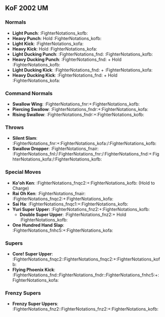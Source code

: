 ## KoF 2002 UM
### Normals
- **Light Punch**: :FighterNotations_kofb:
- **Heavy Punch**: Hold :FighterNotations_kofb:
- **Light Kick**: :FighterNotations_kofa:
- **Heavy Kick**: Hold :FighterNotations_kofa:
- **Light Ducking Punch**: :FighterNotations_fnd: :FighterNotations_kofb:
- **Heavy Ducking Punch**: :FighterNotations_fnd: + Hold :FighterNotations_kofb: 
- **Light Ducking Kick**: :FighterNotations_fnd: + :FighterNotations_kofa: 
- **Heavy Ducking Kick**: :FighterNotations_fnd: + Hold :FighterNotations_kofa: 
### Command Normals
- **Swallow Wing**: :FighterNotations_fnr:+:FighterNotations_kofb: 
- **Piercing Swallow**: :FighterNotations_fndr:+:FighterNotations_kofa: 
- **Rising Swallow**: :FighterNotations_fndr:+:FighterNotations_kofb: 
### Throws
- **Silent Slam**: :FighterNotations_fnr:+:FighterNotations_kofa:/:FighterNotations_kofb:
-  **Swallow Dropper**: :FighterNotations_fnair: :FighterNotations_fnl:/:FighterNotations_fnr:/:FighterNotations_fnd:+:FighterNotations_kofa:/:FighterNotations_kofb:
### Special Moves
- **Ko'oh Ken**: :FighterNotations_fnqc2:+:FighterNotations_kofb:  (Hold to Charge)
- **Rai Oh Ken**: :FighterNotations_fnair: :FighterNotations_fnqc2:+:FighterNotations_kofa: 
- **Sai Ha**: :FighterNotations_fnqc1:+:FighterNotations_kofb: 
- **Yuri Super Upper:** :FighterNotations_fnz2:+:FighterNotations_kofb:
	- **Double Super Upper**: :FighterNotations_fnz2:+ Hold :FighterNotations_kofb:
- **One Hundred Hand Slap**: :FighterNotations_fnhc5:+:FighterNotations_kofa:
### Supers
- **Core! Super Upper**: :FighterNotations_fnqc2::FighterNotations_fnqc2:+:FighterNotations_kofb:
- **Flying Phoenix Kick**: :FighterNotations_fnd::FighterNotations_fndr::FighterNotations_fnhc5:+:FighterNotations_kofa:
### Frenzy Supers
- **Frenzy Super Uppers**: :FighterNotations_fnz2::FighterNotations_fnz2:+:FighterNotations_kofb:



